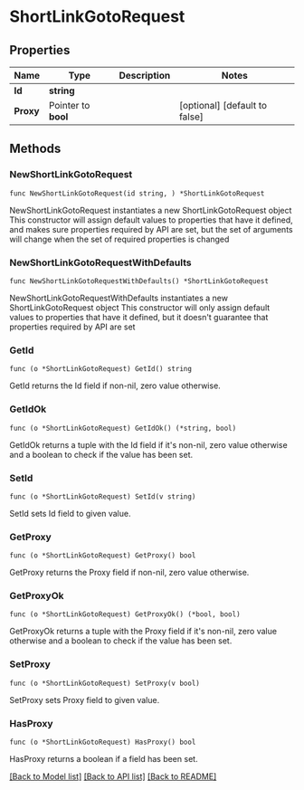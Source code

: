 # ShortLinkGotoRequest

## Properties

Name | Type | Description | Notes
------------ | ------------- | ------------- | -------------
**Id** | **string** |  | 
**Proxy** | Pointer to **bool** |  | [optional] [default to false]

## Methods

### NewShortLinkGotoRequest

`func NewShortLinkGotoRequest(id string, ) *ShortLinkGotoRequest`

NewShortLinkGotoRequest instantiates a new ShortLinkGotoRequest object
This constructor will assign default values to properties that have it defined,
and makes sure properties required by API are set, but the set of arguments
will change when the set of required properties is changed

### NewShortLinkGotoRequestWithDefaults

`func NewShortLinkGotoRequestWithDefaults() *ShortLinkGotoRequest`

NewShortLinkGotoRequestWithDefaults instantiates a new ShortLinkGotoRequest object
This constructor will only assign default values to properties that have it defined,
but it doesn't guarantee that properties required by API are set

### GetId

`func (o *ShortLinkGotoRequest) GetId() string`

GetId returns the Id field if non-nil, zero value otherwise.

### GetIdOk

`func (o *ShortLinkGotoRequest) GetIdOk() (*string, bool)`

GetIdOk returns a tuple with the Id field if it's non-nil, zero value otherwise
and a boolean to check if the value has been set.

### SetId

`func (o *ShortLinkGotoRequest) SetId(v string)`

SetId sets Id field to given value.


### GetProxy

`func (o *ShortLinkGotoRequest) GetProxy() bool`

GetProxy returns the Proxy field if non-nil, zero value otherwise.

### GetProxyOk

`func (o *ShortLinkGotoRequest) GetProxyOk() (*bool, bool)`

GetProxyOk returns a tuple with the Proxy field if it's non-nil, zero value otherwise
and a boolean to check if the value has been set.

### SetProxy

`func (o *ShortLinkGotoRequest) SetProxy(v bool)`

SetProxy sets Proxy field to given value.

### HasProxy

`func (o *ShortLinkGotoRequest) HasProxy() bool`

HasProxy returns a boolean if a field has been set.


[[Back to Model list]](../README.md#documentation-for-models) [[Back to API list]](../README.md#documentation-for-api-endpoints) [[Back to README]](../README.md)


